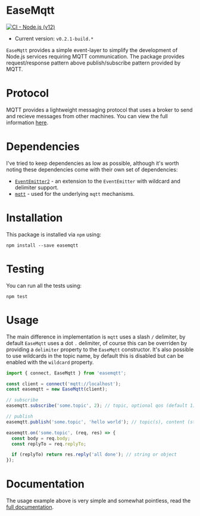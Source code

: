 # EaseMqtt

[![CI - Node.js (v12)](https://github.com/Isolated-/EaseMqtt/actions/workflows/next_ci_12.yml/badge.svg)](https://github.com/Isolated-/EaseMqtt/actions/workflows/next_ci_12.yml)

- Current version: `v0.2.1-build.*`

`EaseMqtt` provides a simple event-layer to simplify the development of Node.js services requiring MQTT communication. The package provides request/response pattern above publish/subscribe pattern provided by MQTT.

# Protocol

MQTT provides a lightweight messaging protocol that uses a broker to send and recieve messages from other machines. You can view the full information [here](http://mqtt.org/).

# Dependencies

I've tried to keep dependencies as low as possible, although it's worth noting these dependencies come with their own set of dependencies:

- [`EventEmitter2`](https://npmjs.org/package/eventemitter2) - an extension to the `EventEmitter` with wildcard and delimiter support.
- [`mqtt`](https://npmjs.org/package/mqtt) - used for the underlying `mqtt` mechanisms.

# Installation

This package is installed via `npm` using:

```
npm install --save easemqtt
```

# Testing

You can run all the tests using:

```
npm test
```

# Usage

The main difference in implementation is `mqtt` uses a slash `/` delimiter, by default `EaseMqtt` uses a dot `.` delimiter, of course this can be overriden by providing a `delimiter` property to the `EaseMqtt` constructor. It's also possible to use wildcards in the topic name, by default this is disabled but can be enabled with the `wildcard` property.

```javascript
import { connect, EaseMqtt } from 'easemqtt';

const client = connect('mqtt://localhost');
const easemqtt = new EaseMqtt(client);

// subscribe
easemqtt.subscribe('some.topic', 2); // topic, optional qos (default 1)

// publish
easemqtt.publish('some.topic', 'hello world'); // topic(s), content (string/object)

easemqtt.on('some.topic', (req, res) => {
  const body = req.body;
  const replyTo = req.replyTo;

  if (replyTo) return res.reply('all done'); // string or object
});
```

# Documentation

The usage example above is very simple and somewhat pointless, read the [full documentation](https://easemqtt.readthedocs.io/en/latest/).
